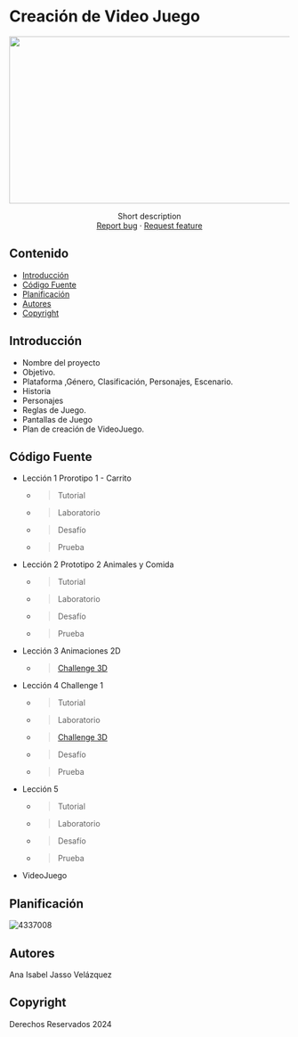 # Creación de Video Juego
<p align="center">
    <img src="https://user-images.githubusercontent.com/8560750/195950148-0c0df38e-5f96-45ae-87c3-6922738c612d.jpg" alt="Logo" width=1200 height=300>

  <p align="center">
    Short description
    <br>
    <a href="https://reponame/issues/new?template=bug.md">Report bug</a>
    ·
    <a href="https://reponame/issues/new?template=feature.md&labels=feature">Request feature</a>
  </p>
</p>


## Contenido

- [Introducción](#introducción)
- [Código Fuente](#código-fuente)
- [Planificación](#planificación)
- [Autores](#autores)
- [Copyright](#copyright)


## Introducción

- Nombre del proyecto
- Objetivo.
- Plataforma ,Género, Clasificación, Personajes, Escenario.
- Historia
- Personajes
- Reglas de Juego.
- Pantallas de Juego
- Plan de creación de VideoJuego.

## Código Fuente

* Lección 1 Prorotipo 1 - Carrito
  * > Tutorial
  * > Laboratorio
  * > Desafío
  * > Prueba
* Lección 2 Prototipo 2 Animales y Comida
  * > Tutorial
  * > Laboratorio
  * > Desafío
  * > Prueba
* Lección 3 Animaciones 2D
  * > <a href=" https://github.com/javajasso/VIDEOJUEGOS-GIDS4103/tree/666eadc0af69cd98cd27777e937ab4eb87ade816/challenge_3D">Challenge 3D</a>
 
* Lección 4 Challenge 1
  * > Tutorial
  * > Laboratorio
  * > <a href=" https://github.com/javajasso/VIDEOJUEGOS-GIDS4103/tree/666eadc0af69cd98cd27777e937ab4eb87ade816/challenge_3D">Challenge 3D</a>
  * > Desafío
  * > Prueba
* Lección 5
  * > Tutorial
  * > Laboratorio
  * > Desafío
  * > Prueba
* VideoJuego

## Planificación

![4337008](https://user-images.githubusercontent.com/8560750/195951617-083a7e4d-323d-47b5-8e5e-529ded31bc06.jpg)

## Autores
Ana Isabel Jasso Velázquez

## Copyright
Derechos Reservados 2024
